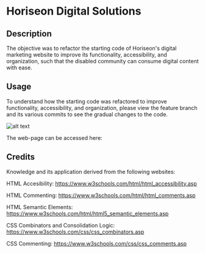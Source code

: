 # Horiseon Digital Solutions 

## Description

The objective was to refactor the starting code of Horiseon's digital marketing website to improve its functionality, accessibility, and organization, such that the disabled community can consume digital content with ease.
## Usage

To understand how the starting code was refactored to improve functionality, accessibility, and organization, please view the feature branch and its various commits to see the gradual changes to the code. 

![alt text](./assets/images/screenshot.png)
    

The web-page can be accessed here: 


## Credits

Knowledge and its application derived from the following websites:

HTML Accesibility: https://www.w3schools.com/html/html_accessibility.asp

HTML Commenting: https://www.w3schools.com/html/html_comments.asp

HTML Semantic Elements: https://www.w3schools.com/html/html5_semantic_elements.asp

CSS Combinators and Consolidation Logic: https://www.w3schools.com/css/css_combinators.asp

CSS Commenting: https://www.w3schools.com/css/css_comments.asp


